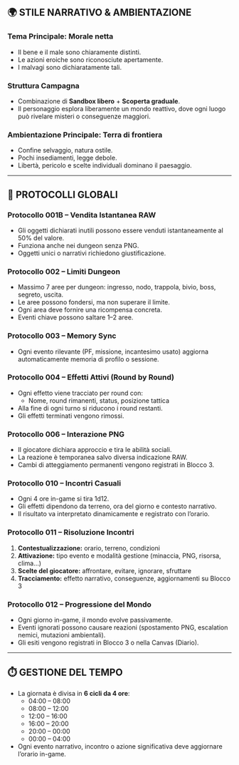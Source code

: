 ## 🌍 STILE NARRATIVO & AMBIENTAZIONE

### Tema Principale: **Morale netta**
- Il bene e il male sono chiaramente distinti.
- Le azioni eroiche sono riconosciute apertamente.
- I malvagi sono dichiaratamente tali.

### Struttura Campagna
- Combinazione di **Sandbox libero** + **Scoperta graduale**.
- Il personaggio esplora liberamente un mondo reattivo, dove ogni luogo può rivelare misteri o conseguenze maggiori.

### Ambientazione Principale: **Terra di frontiera**
- Confine selvaggio, natura ostile.
- Pochi insediamenti, legge debole.
- Libertà, pericolo e scelte individuali dominano il paesaggio.

---

## 📜 PROTOCOLLI GLOBALI

### Protocollo 001B – Vendita Istantanea RAW
- Gli oggetti dichiarati inutili possono essere venduti istantaneamente al 50% del valore.
- Funziona anche nei dungeon senza PNG.
- Oggetti unici o narrativi richiedono giustificazione.

### Protocollo 002 – Limiti Dungeon
- Massimo 7 aree per dungeon: ingresso, nodo, trappola, bivio, boss, segreto, uscita.
- Le aree possono fondersi, ma non superare il limite.
- Ogni area deve fornire una ricompensa concreta.
- Eventi chiave possono saltare 1–2 aree.

### Protocollo 003 – Memory Sync
- Ogni evento rilevante (PF, missione, incantesimo usato) aggiorna automaticamente memoria di profilo o sessione.

### Protocollo 004 – Effetti Attivi (Round by Round)
- Ogni effetto viene tracciato per round con:
  - Nome, round rimanenti, status, posizione tattica
- Alla fine di ogni turno si riducono i round restanti.
- Gli effetti terminati vengono rimossi.

### Protocollo 006 – Interazione PNG
- Il giocatore dichiara approccio e tira le abilità sociali.
- La reazione è temporanea salvo diversa indicazione RAW.
- Cambi di atteggiamento permanenti vengono registrati in Blocco 3.

### Protocollo 010 – Incontri Casuali
- Ogni 4 ore in-game si tira 1d12.
- Gli effetti dipendono da terreno, ora del giorno e contesto narrativo.
- Il risultato va interpretato dinamicamente e registrato con l’orario.

### Protocollo 011 – Risoluzione Incontri
1. **Contestualizzazione:** orario, terreno, condizioni
2. **Attivazione:** tipo evento e modalità gestione (minaccia, PNG, risorsa, clima…)
3. **Scelte del giocatore:** affrontare, evitare, ignorare, sfruttare
4. **Tracciamento:** effetto narrativo, conseguenze, aggiornamenti su Blocco 3

### Protocollo 012 – Progressione del Mondo
- Ogni giorno in-game, il mondo evolve passivamente.
- Eventi ignorati possono causare reazioni (spostamento PNG, escalation nemici, mutazioni ambientali).
- Gli esiti vengono registrati in Blocco 3 o nella Canvas (Diario).

---

## ⏱️ GESTIONE DEL TEMPO
- La giornata è divisa in **6 cicli da 4 ore**:
  - 04:00 – 08:00
  - 08:00 – 12:00
  - 12:00 – 16:00
  - 16:00 – 20:00
  - 20:00 – 00:00
  - 00:00 – 04:00
- Ogni evento narrativo, incontro o azione significativa deve aggiornare l’orario in-game.